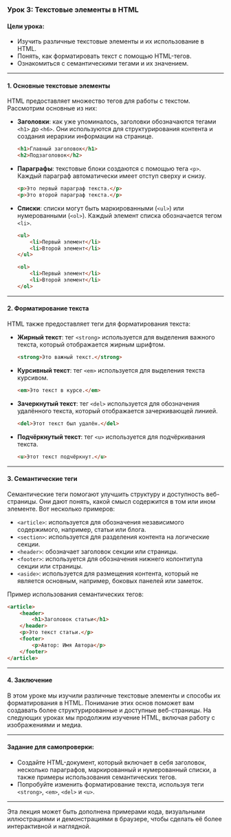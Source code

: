 ### Урок 3: Текстовые элементы в HTML

#### Цели урока:
- Изучить различные текстовые элементы и их использование в HTML.
- Понять, как форматировать текст с помощью HTML-тегов.
- Ознакомиться с семантическими тегами и их значением.

---

#### 1. Основные текстовые элементы

HTML предоставляет множество тегов для работы с текстом. Рассмотрим основные из них:

- **Заголовки**: как уже упоминалось, заголовки обозначаются тегами `<h1>` до `<h6>`. Они используются для структурирования контента и создания иерархии информации на странице.
  ```html
  <h1>Главный заголовок</h1>
  <h2>Подзаголовок</h2>
  ```

- **Параграфы**: текстовые блоки создаются с помощью тега `<p>`. Каждый параграф автоматически имеет отступ сверху и снизу.
  ```html
  <p>Это первый параграф текста.</p>
  <p>Это второй параграф текста.</p>
  ```

- **Списки**: списки могут быть маркированными (`<ul>`) или нумерованными (`<ol>`). Каждый элемент списка обозначается тегом `<li>`.
  ```html
  <ul>
      <li>Первый элемент</li>
      <li>Второй элемент</li>
  </ul>

  <ol>
      <li>Первый элемент</li>
      <li>Второй элемент</li>
  </ol>
  ```

---

#### 2. Форматирование текста

HTML также предоставляет теги для форматирования текста:

- **Жирный текст**: тег `<strong>` используется для выделения важного текста, который отображается жирным шрифтом.
  ```html
  <strong>Это важный текст.</strong>
  ```

- **Курсивный текст**: тег `<em>` используется для выделения текста курсивом.
  ```html
  <em>Это текст в курсе.</em>
  ```

- **Зачеркнутый текст**: тег `<del>` используется для обозначения удалённого текста, который отображается зачеркивающей линией.
  ```html
  <del>Этот текст был удалён.</del>
  ```

- **Подчёркнутый текст**: тег `<u>` используется для подчёркивания текста.
  ```html
  <u>Этот текст подчёркнут.</u>
  ```

---

#### 3. Семантические теги

Семантические теги помогают улучшить структуру и доступность веб-страницы. Они дают понять, какой смысл содержится в том или ином элементе. Вот несколько примеров:

- `<article>`: используется для обозначения независимого содержимого, например, статьи или блога.
- `<section>`: используется для разделения контента на логические секции.
- `<header>`: обозначает заголовок секции или страницы.
- `<footer>`: используется для обозначения нижнего колонтитула секции или страницы.
- `<aside>`: используется для размещения контента, который не является основным, например, боковых панелей или заметок.

Пример использования семантических тегов:

```html
<article>
    <header>
        <h1>Заголовок статьи</h1>
    </header>
    <p>Это текст статьи.</p>
    <footer>
        <p>Автор: Имя Автора</p>
    </footer>
</article>
```

---

#### 4. Заключение

В этом уроке мы изучили различные текстовые элементы и способы их форматирования в HTML. Понимание этих основ поможет вам создавать более структурированные и доступные веб-страницы. На следующих уроках мы продолжим изучение HTML, включая работу с изображениями и медиа.

---

#### Задание для самопроверки:
- Создайте HTML-документ, который включает в себя заголовок, несколько параграфов, маркированный и нумерованный списки, а также примеры использования семантических тегов.
- Попробуйте изменить форматирование текста, используя теги `<strong>`, `<em>`, `<del>` и `<u>`.

---

Эта лекция может быть дополнена примерами кода, визуальными иллюстрациями и демонстрациями в браузере, чтобы сделать её более интерактивной и наглядной.
